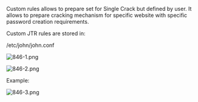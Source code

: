 


  
Custom rules allows to prepare set for Single Crack but defined by user. It allows to prepare cracking mechanism for specific website with specific password creation requirements.  
  
Custom JTR rules are stored in:  
  
/etc/john/john.conf  
  
![846-1.png](846-1.png)  
  
![846-2.png](846-2.png)  
  
Example:  
  
![846-3.png](846-3.png)  
  
